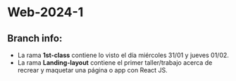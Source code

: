 # Web-2024-1

## Branch info:
  - La rama **1st-class** contiene lo visto el día miércoles 31/01 y jueves 01/02.
  - La rama **Landing-layout** contiene el primer taller/trabajo acerca de recrear y maquetar una página o app con React JS.
